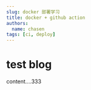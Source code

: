 ```yaml
---
slug: docker 部署学习
title: docker + github action
authors:
  name: chasen
tags: [ci, deploy]
---
```

# test blog

content....333